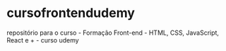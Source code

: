 # cursofrontendudemy
repositório para o curso - Formação Front-end - HTML, CSS, JavaScript, React e + - curso udemy
